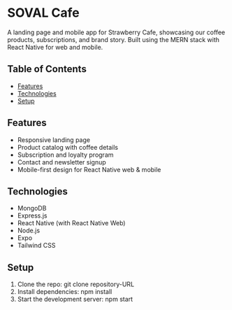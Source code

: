 # SOVAL Cafe

A landing page and mobile app for Strawberry Cafe, showcasing our coffee products, subscriptions, and brand story. Built using the MERN stack with React Native for web and mobile.

## Table of Contents
- [Features](#features)
- [Technologies](#technologies)
- [Setup](#setup)

## Features
- Responsive landing page
- Product catalog with coffee details
- Subscription and loyalty program
- Contact and newsletter signup
- Mobile-first design for React Native web & mobile

## Technologies
- MongoDB
- Express.js
- React Native (with React Native Web)
- Node.js
- Expo
- Tailwind CSS

## Setup
1. Clone the repo: git clone repository-URL
2. Install dependencies: npm install
3. Start the development server: npm start
